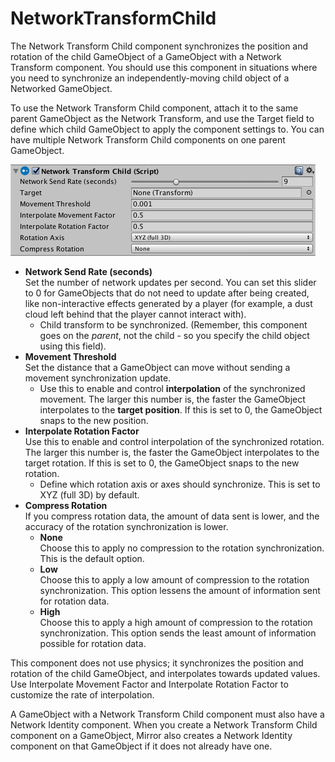 # NetworkTransformChild

The Network Transform Child component synchronizes the position and rotation of the child GameObject of a GameObject with a Network Transform component. You should use this component in situations where you need to synchronize an independently-moving child object of a Networked GameObject.

To use the Network Transform Child component, attach it to the same parent GameObject as the Network Transform, and use the Target field to define which child GameObject to apply the component settings to. You can have multiple Network Transform Child components on one parent GameObject.

![The Network Transform Child component](NetworkTransformChild.png)

-   **Network Send Rate (seconds)**  
    Set the number of network updates per second. You can set this slider to 0 for GameObjects that do not need to update after being created, like non-interactive effects generated by a player (for example, a dust cloud left behind that the player cannot interact with).
    -   Child transform to be synchronized. (Remember, this component goes on the *parent*, not the child - so you specify the child object using this field).
-   **Movement Threshold**  
    Set the distance that a GameObject can move without sending a movement synchronization update.
    -   Use this to enable and control **interpolation** of the synchronized movement. The larger this number is, the faster the GameObject interpolates to the **target position**. If this is set to 0, the GameObject snaps to the new position.
-   **Interpolate Rotation Factor**  
    Use this to enable and control interpolation of the synchronized rotation. The larger this number is, the faster the GameObject interpolates to the target rotation. If this is set to 0, the GameObject snaps to the new rotation.
    -   Define which rotation axis or axes should synchronize. This is set to XYZ (full 3D) by default.
-   **Compress Rotation**  
    If you compress rotation data, the amount of data sent is lower, and the accuracy of the rotation synchronization is lower.
    -   **None**  
        Choose this to apply no compression to the rotation synchronization. This is the default option.
    -   **Low**  
        Choose this to apply a low amount of compression to the rotation synchronization. This option lessens the amount of information sent for rotation data.
    -   **High**  
        Choose this to apply a high amount of compression to the rotation synchronization. This option sends the least amount of information possible for rotation data.

This component does not use physics; it synchronizes the position and rotation of the child GameObject, and interpolates towards updated values. Use Interpolate Movement Factor and Interpolate Rotation Factor to customize the rate of interpolation.

A GameObject with a Network Transform Child component must also have a Network Identity component. When you create a Network Transform Child component on a GameObject, Mirror also creates a Network Identity component on that GameObject if it does not already have one.
